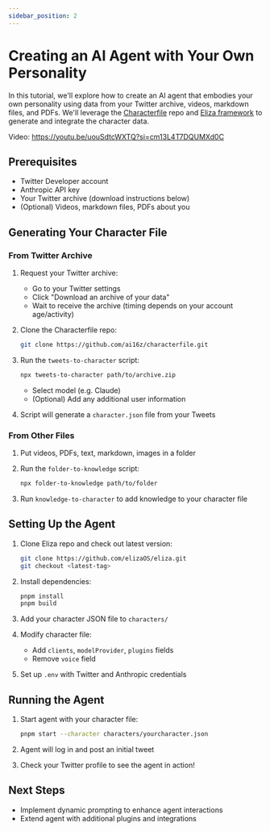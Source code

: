 ```yaml
---
sidebar_position: 2
---
```


# Creating an AI Agent with Your Own Personality

In this tutorial, we'll explore how to create an AI agent that embodies your own personality using data from your Twitter archive, videos, markdown files, and PDFs. We'll leverage the [Characterfile](https://github.com/ai16z/characterfile) repo and [Eliza framework](https://github.com/elizaOS/eliza) to generate and integrate the character data.

Video: https://youtu.be/uouSdtcWXTQ?si=cm13L4T7DQUMXd0C

## Prerequisites

- Twitter Developer account
- Anthropic API key
- Your Twitter archive (download instructions below)
- (Optional) Videos, markdown files, PDFs about you

## Generating Your Character File

### From Twitter Archive

1. Request your Twitter archive:

    - Go to your Twitter settings
    - Click "Download an archive of your data"
    - Wait to receive the archive (timing depends on your account age/activity)

2. Clone the Characterfile repo:

    ```bash
    git clone https://github.com/ai16z/characterfile.git
    ```

3. Run the `tweets-to-character` script:

    ```bash
    npx tweets-to-character path/to/archive.zip
    ```

    - Select model (e.g. Claude)
    - (Optional) Add any additional user information

4. Script will generate a `character.json` file from your Tweets

### From Other Files

1. Put videos, PDFs, text, markdown, images in a folder

2. Run the `folder-to-knowledge` script:

    ```bash
    npx folder-to-knowledge path/to/folder
    ```

3. Run `knowledge-to-character` to add knowledge to your character file

## Setting Up the Agent

1. Clone Eliza repo and check out latest version:

    ```bash
    git clone https://github.com/elizaOS/eliza.git
    git checkout <latest-tag>
    ```

2. Install dependencies:

    ```bash
    pnpm install
    pnpm build
    ```

3. Add your character JSON file to `characters/`

4. Modify character file:

    - Add `clients`, `modelProvider`, `plugins` fields
    - Remove `voice` field

5. Set up `.env` with Twitter and Anthropic credentials

## Running the Agent

1. Start agent with your character file:

    ```bash
    pnpm start --character characters/yourcharacter.json
    ```

2. Agent will log in and post an initial tweet

3. Check your Twitter profile to see the agent in action!

## Next Steps

- Implement dynamic prompting to enhance agent interactions
- Extend agent with additional plugins and integrations
